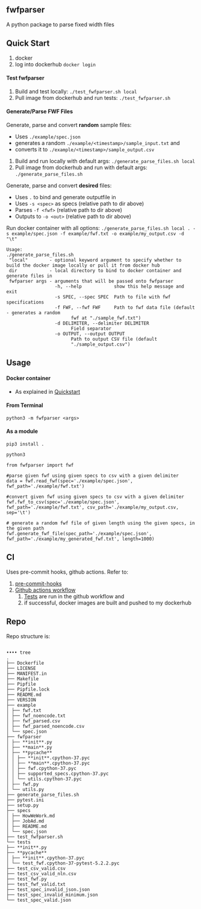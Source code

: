## fwfparser

A python package to parse fixed width files

## Quick Start

1.  docker
2.  log into dockerhub `docker login`

#### Test fwfparser

1.  Build and test locally: `./test_fwfparser.sh local`
2.  Pull image from dockerhub and run tests: `./test_fwfparser.sh`

#### Generate/Parse FWF Files

Generate, parse and convert <b>random</b> sample files:

- Uses `./example/spec.json`
- generates a random `./example/<timestamp>/sample_input.txt` and
- converts it to `./example/<timestamp>/sample_output.csv`

1. Build and run locally with default args:
   `./generate_parse_files.sh local`
2. Pull image from dockerhub and run with default args:
   `./generate_parse_files.sh`

Generate, parse and convert <b>desired</b> files:

- Uses `.` to bind and generate outputfile in
- Uses `-s <spec>` as specs (relative path to dir above)
- Parses `-f <fwf>` (relative path to dir above)
- Outputs to `-o <out>` (relative path to dir above)

Run docker container with all options:
`./generate_parse_files.sh local . -s example/spec.json -f example/fwf.txt -o example/my_output.csv -d "\t"`

```
Usage:
./generate_parse_files.sh
 "local"        - optional keyword argument to specify whether to build the docker image locally or pull it from docker hub
 dir            - local directory to bind to docker container and generate files in
 fwfparser args - arguments that will be passed onto fwfparser
                  -h, --help            show this help message and exit
                  -s SPEC, --spec SPEC  Path to file with fwf specifications
                  -f FWF, --fwf FWF     Path to fwf data file (default - generates a random
                        fwf at "./sample_fwf.txt")
                  -d DELIMITER, --delimiter DELIMITER
                        Field separator
                  -o OUTPUT, --output OUTPUT
                        Path to output CSV file (default
                        "./sample_output.csv")
```

## Usage

#### Docker container

- As explained in [Quickstart](#quick-start)

#### From Terminal

`python3 -m fwfparser <args>`

#### As a module

`pip3 install .`

`python3`

```
from fwfparser import fwf

#parse given fwf using given specs to csv with a given delimiter
data = fwf.read_fwf(spec='./example/spec.json', fwf_path='./example/fwf.txt')

#convert given fwf using given specs to csv with a given delimiter
fwf.fwf_to_csv(spec='./example/spec.json', fwf_path='./example/fwf.txt', csv_path='./example/my_output.csv, sep='\t')

# generate a random fwf file of given length using the given specs, in the given path
fwf.generate_fwf_file(spec_path='./example/spec.json', fwf_path='./example/my_generated_fwf.txt', length=1000)
```

## CI

Uses pre-commit hooks, github actions.
Refer to:

1. [pre-commit-hooks](.pre-commit-config.yaml)
2. [Github actions workflow](./.github/workflows/push.yml)
   1. [Tests](tests/) are run in the github workflow and
   2. if successful, docker images are built and pushed to my dockerhub

## Repo

Repo structure is:

```

•••• tree
.
├── Dockerfile
├── LICENSE
├── MANIFEST.in
├── Makefile
├── Pipfile
├── Pipfile.lock
├── README.md
├── VERSION
├── example
│ ├── fwf.txt
│ ├── fwf_noencode.txt
│ ├── fwf_parsed.csv
│ ├── fwf_parsed_noencode.csv
│ └── spec.json
├── fwfparser
│ ├── **init**.py
│ ├── **main**.py
│ ├── **pycache**
│ │ ├── **init**.cpython-37.pyc
│ │ ├── **main**.cpython-37.pyc
│ │ ├── fwf.cpython-37.pyc
│ │ ├── supported_specs.cpython-37.pyc
│ │ └── utils.cpython-37.pyc
│ ├── fwf.py
│ └── utils.py
├── generate_parse_files.sh
├── pytest.ini
├── setup.py
├── specs
│ ├── HowWeWork.md
│ ├── JobAd.md
│ ├── README.md
│ └── spec.json
├── test_fwfparser.sh
└── tests
├── **init**.py
├── **pycache**
│ ├── **init**.cpython-37.pyc
│ └── test_fwf.cpython-37-pytest-5.2.2.pyc
├── test_csv_valid.csv
├── test_csv_valid_nln.csv
├── test_fwf.py
├── test_fwf_valid.txt
├── test_spec_invalid_json.json
├── test_spec_invalid_minimum.json
└── test_spec_valid.json

```
